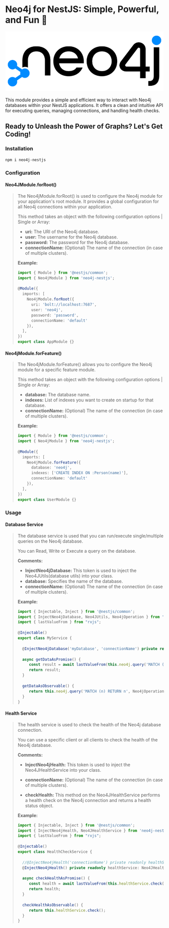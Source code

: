 # Neo4j for NestJS: Simple, Powerful, and Fun 🚀

![Neo4j Logo](assets/logo.png)
<br>
<br>
This module provides a simple and efficient way to interact with Neo4j databases within your NestJS applications. It
offers a clean and intuitive API for executing queries, managing connections, and handling health checks.

## Ready to Unleash the Power of Graphs? Let's Get Coding!

### Installation

```bash
npm i neo4j-nestjs
```

### Configuration

#### Neo4JModule.forRoot()

> The Neo4jModule.forRoot() is used to configure the Neo4j module for your application's root module. It provides a
> global configuration for all Neo4j connections within your application.
>
> This method takes an object with the following configuration options | Single or Array:
>
> * **uri:** The URI of the Neo4j database.
> * **user:** The username for the Neo4j database.
> * **password:** The password for the Neo4j database.
> * **connectionName:** (Optional) The name of the connection (in case of multiple clusters).
>
> **Example:**
>
> ```typescript
> import { Module } from '@nestjs/common';
> import { Neo4jModule } from 'neo4j-nestjs';
>
> @Module({
>   imports: [
>     Neo4jModule.forRoot({
>       uri: 'bolt://localhost:7687',
>       user: 'neo4j',
>       password: 'password',
>       connectionName: 'default'
>     }),
>   ],
> })
> export class AppModule {}
> ```

#### Neo4jModule.forFeature()

> The Neo4jModule.forFeature() allows you to configure the Neo4j module for a specific feature module.
>
> This method takes an object with the following configuration options | Single or Array:
>
> * **database:** The database name.
> * **indexes:** List of indexes you want to create on startup for that database.
> * **connectionName:** (Optional) The name of the connection (in case of multiple clusters).
>
> **Example:**
>
> ```typescript
> import { Module } from '@nestjs/common';
> import { Neo4jModule } from 'neo4j-nestjs';
>
> @Module({
>   imports: [
>     Neo4jModule.forFeature({
>       database: 'neo4j',
>       indexes: ['CREATE INDEX ON :Person(name)'],
>       connectionName: 'default'
>     }),
>   ],
> })
> export class UserModule {}
> ```

### Usage

#### Database Service

> The database service is used that you can run/execute single/multiple queries on the Neo4j database.
>
> You can Read, Write or Execute a query on the database.
>
> **Comments:**
>
> * **InjectNeo4jDatabase:** This token is used to inject the Neo4JUtils(database utils) into your class.
> * **database:** Specifies the name of the database.
> * **connectionName:** (Optional) The name of the connection (in case of multiple clusters).
>
> **Example:**
>
> ```typescript
> import { Injectable, Inject } from '@nestjs/common';
> import { InjectNeo4jDatabase, Neo4JUtils, Neo4jOperation } from 'neo4j-nestjs';
> import { lastValueFrom } from "rxjs";
> 
> @Injectable()
> export class MyService {
> 
>   @InjectNeo4jDatabase('myDatabase', 'connectionName') private readonly neo4j: Neo4JUtils;
> 
>   async getDataAsPromise() {
>      const result = await lastValueFrom(this.neo4j.query('MATCH (n) RETURN n', Neo4jOperation.READ));
>      return result;
>   }
>
>   getDataAsObservable() {
>      return this.neo4j.query('MATCH (n) RETURN n', Neo4jOperation.READ);
>   }
>}
> ```

#### Health Service

> The health service is used to check the health of the Neo4j database connection.
>
> You can use a specific client or all clients to check the health of the Neo4j database.
>
> **Comments:**
>
> * **InjectNeo4jHealth:** This token is used to inject the Neo4JHealthService into your class.
> * **connectionName:** (Optional) The name of the connection (in case of multiple clusters).
>
> * **checkHealth:** This method on the Neo4JHealthService performs a health check on the Neo4j connection and returns a health status object.
>
> **Example:**
>
> ```typescript
> import { Injectable, Inject } from '@nestjs/common';
> import { InjectNeo4jHealth, Neo4JHealthService } from 'neo4j-nestjs';
> import { lastValueFrom } from "rxjs";
> 
> @Injectable()
> export class HealthCheckService {
> 
>   //@InjectNeo4jHealth('connectionName') private readonly healthService: Neo4JHealthService; //a specific cluster (connectionName)
>   @InjectNeo4jHealth() private readonly healthService: Neo4JHealthService; //all clusters
> 
>   async checkHealthAsPromise() {
>      const health = await lastValueFrom(this.healthService.check());
>      return health;
>   }
>
>   checkHealthAsObservable() {
>      return this.healthService.check();
>   }
>}
> ```
